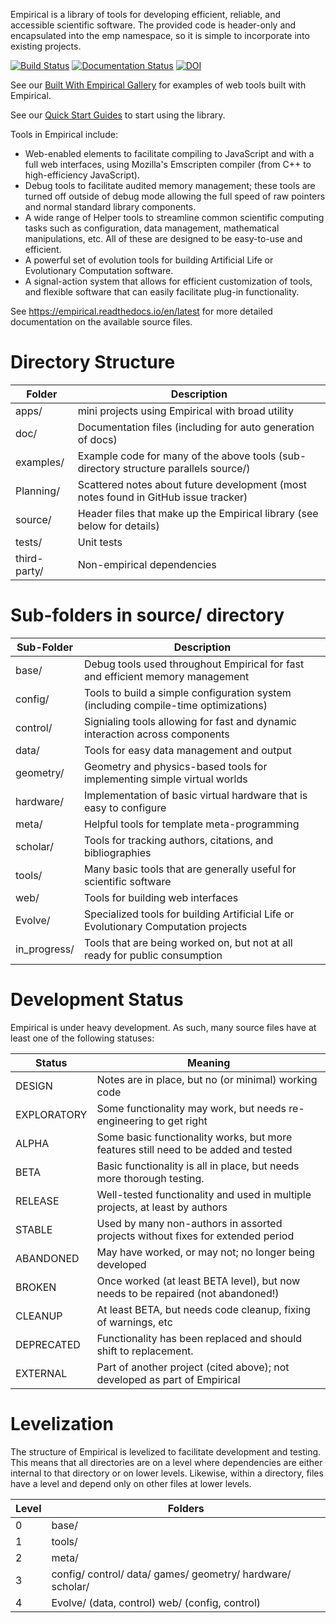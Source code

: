 Empirical is a library of tools for developing efficient, reliable, and accessible scientific
software.  The provided code is header-only and encapsulated into the emp namespace, so it
is simple to incorporate into existing projects.

[![Build Status](https://travis-ci.org/devosoft/Empirical.svg?branch=master)](https://travis-ci.org/devosoft/Empirical) [![Documentation Status](https://readthedocs.org/projects/empirical/badge/?version=latest)](https://empirical.readthedocs.io/en/latest/?badge=latest) [![DOI](https://zenodo.org/badge/24824563.svg)](https://zenodo.org/badge/latestdoi/24824563)

See our [Built With Empirical Gallery](https://empirical.readthedocs.io/en/latest/BuiltWithEmpiricalGallery) for examples of web tools built with Empirical.

See our [Quick Start Guides](https://empirical.readthedocs.io/en/latest/QuickStartGuides) to start using the library.

Tools in Empirical include:
* Web-enabled elements to facilitate compiling to JavaScript and with a full web interfaces,
  using Mozilla's Emscripten compiler (from C++ to high-efficiency JavaScript).
* Debug tools to facilitate audited memory management; these tools are turned off outside of
  debug mode allowing the full speed of raw pointers and normal standard library components.
* A wide range of Helper tools to streamline common scientific computing tasks such as
  configuration, data management, mathematical manipulations, etc.
  All of these are designed to be  easy-to-use and efficient.
* A powerful set of evolution tools for building Artificial Life or Evolutionary Computation
  software.
* A signal-action system that allows for efficient customization of tools, and flexible
  software that can easily facilitate plug-in functionality.

See https://empirical.readthedocs.io/en/latest for more detailed documentation
on the available source files.

# Directory Structure

| Folder       | Description
| ------------ | ----
| apps/        | mini projects using Empirical with broad utility
| doc/         | Documentation files (including for auto generation of docs)
| examples/    | Example code for many of the above tools (sub-directory structure parallels source/)
| Planning/    | Scattered notes about future development (most notes found in GitHub issue tracker)
| source/      | Header files that make up the Empirical library (see below for details)
| tests/       | Unit tests
| third-party/ | Non-empirical dependencies


# Sub-folders in source/ directory

| Sub-Folder  | Description
| ----------- | ----
| base/       | Debug tools used throughout Empirical for fast and efficient memory management
| config/     | Tools to build a simple configuration system (including compile-time optimizations)
| control/    | Signialing tools allowing for fast and dynamic interaction across components
| data/       | Tools for easy data management and output
| geometry/   | Geometry and physics-based tools for implementing simple virtual worlds
| hardware/   | Implementation of basic virtual hardware that is easy to configure
| meta/       | Helpful tools for template meta-programming
| scholar/    | Tools for tracking authors, citations, and bibliographies
| tools/      | Many basic tools that are generally useful for scientific software
| web/        | Tools for building web interfaces
| Evolve/        | Specialized tools for building Artificial Life or Evolutionary Computation projects
| in_progress/ | Tools that are being worked on, but not at all ready for public consumption


# Development Status

Empirical is under heavy development.  As such, many source files have at least one of the
following statuses:

| Status | Meaning
| ------ | -------
| DESIGN | Notes are in place, but no (or minimal) working code
| EXPLORATORY | Some functionality may work, but needs re-engineering to get right
| ALPHA | Some basic functionality works, but more features still need to be added and tested
| BETA | Basic functionality is all in place, but needs more thorough testing.
| RELEASE | Well-tested functionality and used in multiple projects, at least by authors
| STABLE | Used by many non-authors in assorted projects without fixes for extended period
| ABANDONED | May have worked, or may not; no longer being developed
| BROKEN | Once worked (at least BETA level), but now needs to be repaired (not abandoned!)
| CLEANUP | At least BETA, but needs code cleanup, fixing of warnings, etc
| DEPRECATED | Functionality has been replaced and should shift to replacement.
| EXTERNAL | Part of another project (cited above); not developed as part of Empirical


# Levelization

The structure of Empirical is levelized to facilitate development and testing.  This means
that all directories are on a level where dependencies are either internal to that directory
or on lower levels.  Likewise, within a directory, files have a level and depend only on other
files at lower levels.

| Level | Folders
| ----  | ----
| 0 |  base/
| 1 |  tools/
| 2 |  meta/
| 3 |  config/  control/  data/  games/  geometry/  hardware/  scholar/
| 4 |  Evolve/ (data, control)  web/ (config, control)
